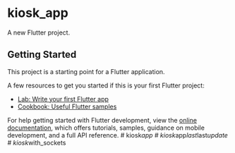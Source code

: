 # kiosk_app

A new Flutter project.

## Getting Started

This project is a starting point for a Flutter application.

A few resources to get you started if this is your first Flutter project:

- [Lab: Write your first Flutter app](https://docs.flutter.dev/get-started/codelab)
- [Cookbook: Useful Flutter samples](https://docs.flutter.dev/cookbook)

For help getting started with Flutter development, view the
[online documentation](https://docs.flutter.dev/), which offers tutorials,
samples, guidance on mobile development, and a full API reference.
#   k i o s k _ a p p  
 #   k i o s k _ a p p _ l a s t _ l a s t _ u p d a t e  
 #   k i o s k _ w i t h _ s o c k e t s  
 